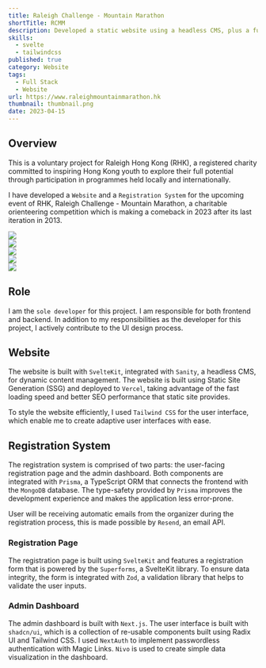 ```yaml
---
title: Raleigh Challenge - Mountain Marathon
shortTitle: RCMM
description: Developed a static website using a headless CMS, plus a full stack web application for race registration.
skills:
  - svelte
  - tailwindcss
published: true
category: Website
tags:
  - Full Stack
  - Website
url: https://www.raleighmountainmarathon.hk
thumbnail: thumbnail.png
date: 2023-04-15
---
```


## Overview

This is a voluntary project for Raleigh Hong Kong (RHK), a registered charity committed to inspiring Hong Kong youth to explore their full potential through participation in programmes held locally and internationally.

I have developed a `Website` and a `Registration System` for the upcoming event of RHK, Raleigh Challenge - Mountain Marathon, a charitable orienteering competition which is making a comeback in 2023 after its last iteration in 2013.

<div class="grid grid-cols-1 md:grid-cols-2 gap-4 not-prose">
    <div class="grid gap-4 content-start">
        <div>
            <img class="h-auto max-w-full rounded-sm bg-secondary" src="/projects/rcmm/full-page.png" loading="lazy" />
        </div>
        <div>
            <img class="h-auto max-w-full rounded-sm bg-secondary" src="/projects/rcmm/registration-mobile.png" loading="lazy" />
        </div>
    </div>
    <div class="grid gap-4 content-start">
        <div class="">
            <img class="h-auto max-w-full rounded-sm bg-secondary" src="/projects/rcmm/mobile.png" loading="lazy" />
        </div>
        <div>
            <img class="h-auto max-w-full rounded-sm bg-secondary" src="/projects/rcmm/example-page.png" loading="lazy" />
        </div>
        <div>
            <img class="h-auto max-w-full rounded-sm bg-secondary" src="/projects/rcmm/dashboard.png" loading="lazy" />
        </div>
    </div>
</div>

## Role

I am the `sole developer` for this project. I am responsible for both frontend and backend. In addition to my responsibilities as the developer for this project, I actively contribute to the UI design process.

## Website

The website is built with `SvelteKit`, integrated with `Sanity`, a headless CMS, for dynamic content management. The website is built using Static Site Generation (SSG) and deployed to `Vercel`, taking advantage of the fast loading speed and better SEO performance that static site provides.

To style the website efficiently, I used `Tailwind CSS` for the user interface, which enable me to create adaptive user interfaces with ease.

## Registration System

The registration system is comprised of two parts: the user-facing registration page and the admin dashboard. Both components are integrated with `Prisma`, a TypeScript ORM that connects the frontend with the `MongoDB` database. The type-safety provided by `Prisma` improves the development experience and makes the application less error-prone.

User will be receiving automatic emails from the organizer during the registration process, this is made possible by `Resend`, an email API.

### Registration Page

The registration page is built using `SvelteKit` and features a registration form that is powered by the `Superforms`, a SvelteKit library. To ensure data integrity, the form is integrated with `Zod`, a validation library that helps to validate the user inputs.

### Admin Dashboard

The admin dashboard is built with `Next.js`. The user interface is built with `shadcn/ui`, which is a collection of re-usable components built using Radix UI and Tailwind CSS. I used `NextAuth` to implement passwordless authentication with Magic Links. `Nivo` is used to create simple data visualization in the dashboard.
